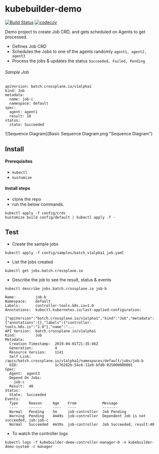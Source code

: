 # kubebuilder-demo

[![Build Status](https://travis-ci.org/saravanakumar-periyasamy/kubebuilder-demo.svg?branch=master)](https://travis-ci.org/saravanakumar-periyasamy/kubebuilder-demo) [![codecov](https://codecov.io/gh/saravanakumar-periyasamy/kubebuilder-demo/branch/master/graph/badge.svg)](https://codecov.io/gh/saravanakumar-periyasamy/kubebuilder-demo)

Demo project to create Job CRD, and gets scheduled on Agents to get processed.

* Defines Job CRD
* Schedules the Jobs to one of the agents randomly `agent1, agent2, agent3`
* Process the jobs & updates the status `Succeeded, Failed, Pending`

###### Sample Job

```
apiVersion: batch.crossplane.io/v1alpha1
kind: Job
metadata:
  name: job-c
  namespace: default
spec:
  agent: agent1
  result: 18
status:
  state: Succeeded
```

![Sequence Diagram](Basic Sequence Diagram.png "Sequence Diagram")


## Install

#### Prerequisites

* `kubectl`
* `kustomize`

#### Install steps 

* clone the repo
* run the below commands. 
```
kubectl apply -f config/crds
kustomize build config/default | kubectl apply -f -
```

## Test

* Create the sample jobs
```
kubectl apply -f config/samples/batch_v1alpha1_job.yaml
```
* List the jobs created 
```
kubectl get jobs.batch.crossplane.io
```
* Describe the job to see the result, status & events
```
kubectl describe jobs.batch.crossplane.io job-b
```

```
Name:         job-b
Namespace:    default
Labels:       controller-tools.k8s.io=1.0
Annotations:  kubectl.kubernetes.io/last-applied-configuration:
                {"apiVersion":"batch.crossplane.io/v1alpha1","kind":"Job","metadata":{"annotations":{},"labels":{"controller-tools.k8s.io":"1.0"},"name":"...
API Version:  batch.crossplane.io/v1alpha1
Kind:         Job
Metadata:
  Creation Timestamp:  2019-04-01T21:35:46Z
  Generation:          4
  Resource Version:    1141
  Self Link:           /apis/batch.crossplane.io/v1alpha1/namespaces/default/jobs/job-b
  UID:                 1c76282b-54c6-11e9-bfd0-025000000001
Spec:
  Agent:  agent3
  Depend On Jobs:
    job-c
  Result:  40
Status:
  State:  Succeeded
Events:
  Type     Reason     Age    From            Message
  ----     ------     ----   ----            -------
  Normal   Pending    5m     job-controller  Job Pending
  Warning  Pending    4m49s  job-controller  Dependent Job is not succeeded, job:job-c
  Normal   Succeeded  4m39s  job-controller  Job Succeeded, result:40
```

* To watch the controller logs
```
kubectl logs -f kubebuilder-demo-controller-manager-0 -n kubebuilder-demo-system -c manager
```

